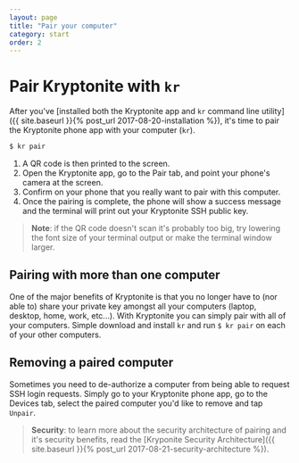 ```yaml
---
layout: page
title: "Pair your computer"
category: start
order: 2
---
```


# Pair Kryptonite with `kr`

After you've [installed both the Kryptonite app and `kr` command line utility]({{ site.baseurl }}{% post_url 2017-08-20-installation %}), it's time to pair the Kryptonite phone app with your computer (`kr`).

```bash
$ kr pair
```

1. A QR code is then printed to the screen. 
2. Open the Kryptonite app, go to the Pair tab, and point your phone's camera at the screen.
3. Confirm on your phone that you really want to pair with this computer.
4. Once the pairing is complete, the phone will show a success message and the terminal will print out your Kryptonite SSH public key.

> **Note**: if the QR code doesn't scan it's probably too big, try lowering the font size of your terminal output or make the terminal window larger.

## Pairing with more than one computer
One of the major benefits of Kryptonite is that you no longer have to (nor able to) share your private key amongst all your computers (laptop, desktop, home, work, etc...). With Kryptonite you can simply pair with all of your computers. Simple download and install `kr` and run `$ kr pair` on each of your other computers.

## Removing a paired computer
Sometimes you need to de-authorize a computer from being able to request SSH login requests. Simply go to your Kryptonite phone app, go to the Devices tab, select the paired computer you'd like to remove and tap `Unpair`.

> **Security**: to learn more about the security architecture of pairing and it's security benefits, read the [Kryponite Security Architecture]({{ site.baseurl }}{% post_url 2017-08-21-security-architecture %}).